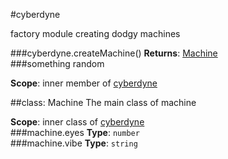 <a name="module_cyberdyne"></a>
#cyberdyne

factory module creating dodgy machines

  
<a name="module_cyberdyne.createMachine"></a>
###cyberdyne.createMachine()
**Returns**: [Machine](#module_cyberdyne.Machine)  
<a name="module_cyberdyne.something"></a>
###something
random

**Scope**: inner member of [cyberdyne](#module_cyberdyne)  
  
<a name="module_cyberdyne.Machine"></a>

##class: Machine
The main class of machine

**Scope**: inner class of [cyberdyne](#module_cyberdyne)  
<a name="module_cyberdyne.Machine#eyes"></a>
###machine.eyes
**Type**: `number`  
<a name="module_cyberdyne.Machine#vibe"></a>
###machine.vibe
**Type**: `string`  
